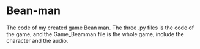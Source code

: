 # Bean-man
The code of my created game Bean man. 
The three .py files is the code of the game, and the Game_Beamman file is the whole game, include the character and the audio.
